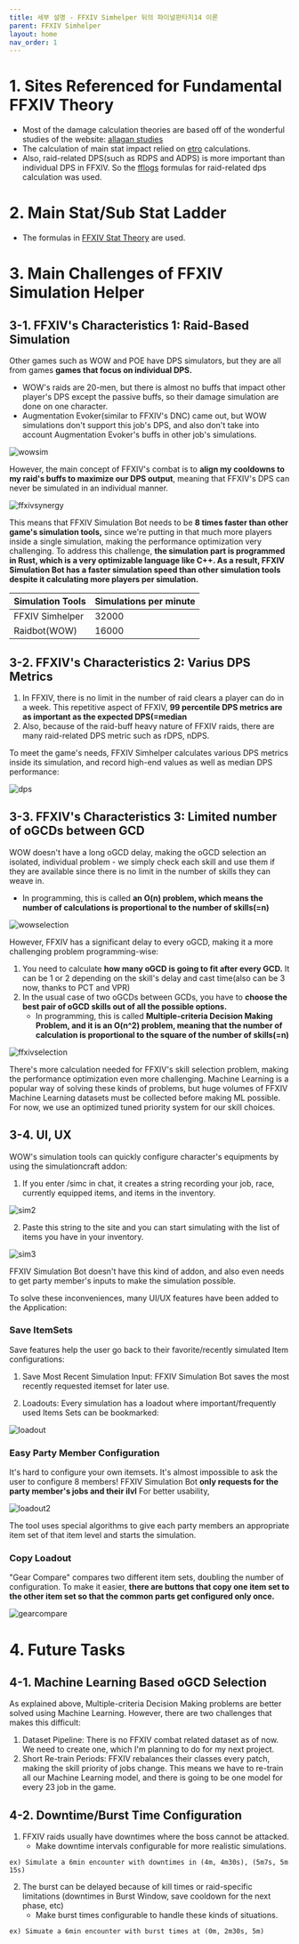 ```yaml
---
title: 세부 설명 - FFXIV Simhelper 뒤의 파이널판타지14 이론
parent: FFXIV Simhelper 
layout: home
nav_order: 1
---
```


# 1. Sites Referenced for Fundamental FFXIV Theory 
* Most of the damage calculation theories are based off of the wonderful studies of the website: [allagan studies](https://www.akhmorning.com/allagan-studies/)
* The calculation of main stat impact relied on [etro](https://etro.gg) calculations.
* Also, raid-related DPS(such as RDPS and ADPS) is more important than individual DPS in FFXIV. So the [fflogs](https://www.fflogs.com) formulas for raid-related dps calculation was used.

# 2. Main Stat/Sub Stat Ladder 
* The formulas in [FFXIV Stat Theory](../ffxivtheory) are used.

# 3. Main Challenges of FFXIV Simulation Helper 
## 3-1. FFXIV's Characteristics 1: Raid-Based Simulation
Other games such as WOW and POE have DPS simulators, but they are all from games **games that focus on individual DPS.**
  * WOW's raids are 20-men, but there is almost no buffs that impact other player's DPS except the passive buffs, so their damage simulation are done on one character. 
  * Augmentation Evoker(similar to FFXIV's DNC) came out, but WOW simulations don't support this job's DPS, and also don't take into account Augmentation Evoker's buffs in other job's simulations.

![wowsim](../../images/wowsimen.png)

However, the main concept of FFXIV's combat is to **align my cooldowns to my raid's buffs to maximize our DPS output**, meaning that FFXIV's DPS can never be simulated in an individual manner.

![ffxivsynergy](../../images/ffxivsynergyen.png)

This means that FFXIV Simulation Bot needs to be **8 times faster than other game's simulation tools,** since we're putting in that much more players inside a single simulation, making the performance optimization very challenging.
To address this challenge, **the simulation part is programmed in Rust, which is a very optimizable language like C++. As a result, FFXIV Simulation Bot has a faster simulation speed than other simulation tools despite it calculating more players per simulation.**

Simulation Tools | Simulations per minute |
--|--
FFXIV Simhelper | 32000 |
Raidbot(WOW) | 16000 |


## 3-2. FFXIV's Characteristics 2: Varius DPS Metrics
1. In FFXIV, there is no limit in the number of raid clears a player can do in a week. This repetitive aspect of FFXIV, **99 percentile DPS metrics are as important as the expected DPS(=median**
2. Also, because of the raid-buff heavy nature of FFXIV raids, there are many raid-related DPS metric such as rDPS, nDPS.

To meet the game's needs, FFXIV Simhelper calculates various DPS metrics inside its simulation, and record high-end values as well as median DPS performance:

![dps](../../images/dps.png)


## 3-3. FFXIV's Characteristics 3: Limited number of oGCDs between GCD
WOW doesn't have a long oGCD delay, making the oGCD selection an isolated, individual problem - we simply check each skill and use them if they are available since there is no limit in the number of skills they can weave in.
   * In programming, this is called **an O(n) problem, which means the number of calculations is proportional to the number of skills(=n)**

![wowselection](../../images/ffxivselection1en.png)


However, FFXIV has a significant delay to every oGCD, making it a more challenging problem programming-wise:
1) You need to calculate **how many oGCD is going to fit after every GCD.** It can be 1 or 2 depending on the skill's delay and cast time(also can be 3 now, thanks to PCT and VPR)
2) In the usual case of two oGCDs between GCDs, you have to **choose the best pair of oGCD skills out of all the possible options.**
   * In programming, this is called **Multiple-criteria Decision Making Problem, and it is an O(n^2) problem, meaning that the number of calculation is proportional to the square of the number of skills(=n)**

![ffxivselection](../../images/ffxivselection2en.png)

There's more calculation needed for FFXIV's skill selection problem, making the performance optimization even more challenging. 
Machine Learning is a popular way of solving these kinds of problems, but huge volumes of FFXIV Machine Learning datasets must be collected before making ML possible. For now, we use an optimized tuned priority system for our skill choices. 

## 3-4. UI, UX 
WOW's simulation tools can quickly configure character's equipments by using the simulationcraft addon:

1. If you enter /simc in chat, it creates a string recording your job, race, currently equipped items, and items in the inventory. 

![sim2](../../images/wowsim2.png)

2. Paste this string to the site and you can start simulating with the list of items you have in your inventory.

![sim3](../../images/wowsim3.png)


FFXIV Simulation Bot doesn't have this kind of addon, and also even needs to get party member's inputs to make the simulation possible.

To solve these inconveniences, many UI/UX features have been added to the Application:

### Save ItemSets
Save features help the user go back to their favorite/recently simulated Item configurations:

1. Save Most Recent Simulation Input: FFXIV Simulation Bot saves the most recently requested itemset for later use.

2. Loadouts: Every simulation has a loadout where important/frequently used Items Sets can be bookmarked:

![loadout](../../images/loadout.png)


### Easy Party Member Configuration
It's hard to configure your own itemsets. It's almost impossible to ask the user to configure 8 members!
FFXIV Simulation Bot **only requests for the party member's jobs and their ilvl** For better usability, 

![loadout2](../../images/loadout2.png)

The tool uses special algorithms to give each party members an appropriate item set of that item level and starts the simulation.

### Copy Loadout
"Gear Compare" compares two different item sets, doubling the number of configuration. To make it easier, **there are buttons that copy one item set to the other item set so that the common parts get configured only once.**

![gearcompare](../../images/ffxivui.png)


# 4. Future Tasks 
## 4-1. Machine Learning Based oGCD Selection 
As explained above, Multiple-criteria Decision Making problems are better solved using Machine Learning.
However, there are two challenges that makes this difficult:

1) Dataset Pipeline: There is no FFXIV combat related dataset as of now. We need to create one, which I'm planning to do for my next project.
2) Short Re-train Periods: FFXIV rebalances their classes every patch, making the skill priority of jobs change. This means we have to re-train all our Machine Learning model, and there is going to be one model for every 23 job in the game.


## 4-2. Downtime/Burst Time Configuration 
1. FFXIV raids usually have downtimes where the boss cannot be attacked.
   * Make downtime intervals configurable for more realistic simulations.
```
ex) Simulate a 6min encounter with downtimes in (4m, 4m30s), (5m7s, 5m 15s)
```

2. The burst can be delayed because of kill times or raid-specific limitations (downtimes in Burst Window, save cooldown for the next phase, etc)
   * Make burst times configurable to handle these kinds of situations. 
```
ex) Simuate a 6min encounter with burst times at (0m, 2m30s, 5m)
```